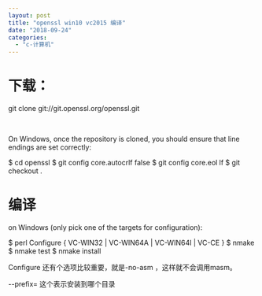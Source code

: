 ```yaml
---
layout: post
title: "openssl win10 vc2015 编译"
date: "2018-09-24"
categories: 
  - "c-计算机"
---
```


# 下载：

git clone git://git.openssl.org/openssl.git

 

On Windows, once the repository is cloned, you should ensure that line endings are set correctly:

$ cd openssl $ git config core.autocrlf false $ git config core.eol lf $ git checkout .

# 编译

on Windows (only pick one of the targets for configuration):

$ perl Configure { VC-WIN32 | VC-WIN64A | VC-WIN64I | VC-CE } $ nmake $ nmake test $ nmake install

Configure 还有个选项比较重要，就是-no-asm ，这样就不会调用masm。

\--prefix= 这个表示安装到哪个目录
